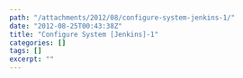 ```yaml
---
path: "/attachments/2012/08/configure-system-jenkins-1/"
date: "2012-08-25T00:43:38Z"
title: "Configure System [Jenkins]-1"
categories: []
tags: []
excerpt: ""
---
```


